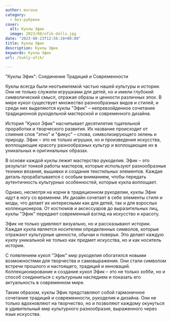 ```yaml
---
author: morava
category:
  - без-рубрики
cover:
  alt: Куклы Эфик
  image: 2023/08/efik-dolls.jpg
date: "2023-08-23T12:56:10+00:00"
title: Куклы Эфик
description: Куклы Эфик
keywords: Куклы Эфик
url: /kukly-efik/

---
```

"Куклы Эфик": Соединение Традиций и Современности

Куклы всегда были неотъемлемой частью нашей культуры и истории. Они не только служили игрушками для детей, но и имели глубокий символический смысл, отражая образы и ценности различных эпох. В мире кукол существует множество разнообразных видов и стилей, и среди них выделяются куклы "Эфик" – непревзойденное сочетание традиционной рукодельной мастерской и современного дизайна.

История "Кукол Эфик" насчитывает десятилетия тщательной проработки и творческого развития. Их название происходит от слияния слов "этно" и "фикус" – слова, символизирующего зелень и природу. Эфик – это не только игрушки, но и произведения искусства, воплощающие красоту разнообразных культур и воплощающие их в уникальных и оригинальных образах.

В основе каждой куклы лежит мастерство рукоделия. Эфик – это результат тонкой работы мастеров, которые используют разнообразные техники вязания, вышивки и создания текстильных элементов. Каждая деталь прорабатывается с особым вниманием, чтобы передать аутентичность культурных особенностей, которые кукла воплощает.

Однако, несмотря на корни в традиционном рукоделии, куклы Эфик идут в ногу со временем. Их дизайн сочетает в себе элементы стиля и моды, что делает их интересными как для детей, так и для взрослых коллекционеров. От костюмов и аксессуаров до выразительных лиц, куклы "Эфик" передают современный взгляд на искусство и красоту.

Эфик не только удивляют визуально, но и рассказывают истории. Каждая кукла является носителем определенных символов, которые отражают культурные ценности, обычаи и поверья. Это делает каждую куклу уникальной не только как предмет искусства, но и как носитель истории.

С появлением кукол "Эфик" мир рукоделия обогатился новыми возможностями для творчества и самовыражения. Они стали символом встречи прошлого и настоящего, традиций и инноваций. Коллекционирование и создание кукол Эфик – это не только хобби, но и способ соединиться с культурным наследием и показать его актуальность в современном мире.

Таким образом, куклы Эфик представляют собой гармоничное сочетание традиций и современности, рукоделия и дизайна. Они не только вдохновляют на творчество, но и позволяют каждому окунуться в удивительный мир культурного разнообразия, выраженного через язык искусства.
